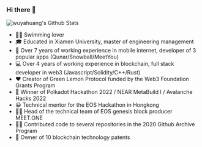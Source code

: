 ### Hi there 👋

![wuyahuang's Github Stats](https://github-readme-stats.vercel.app/api?username=wuyahuang&count_private=true&show_icons=true&theme=gruvbox_light)

* 🏊‍♀️ Swimming lover
* 🎓 Educated in Xiamen University, master of engineering management
* 📱 Over 7 years of working experience in mobile internet, developer of 3 popular apps (Qunar/Snowball/MeetYou)
* 💻 Over 4 years of working experience in blockchain, full stack developer in web3 (Javascript/Solidity/C++/Rust)
* ❤️  Creator of Green Lemon Protocol funded by the Web3 Foundation Grants Program
* 🌱 Winner of Polkadot Hackathon 2022 / NEAR MetaBuild I / Avalanche Hacks 2022
* 😀 Technical mentor for the EOS Hackathon in Hongkong
* 🧑‍💼 Head of the technical team of EOS genesis block producer MEET.ONE
* 👨‍💻 Contributed code to several repositories in the 2020 Github Archive Program
* 🧐 Owner of 10 blockchain technology patents
